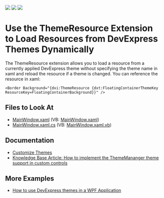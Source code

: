 <!-- default badges list -->
![](https://img.shields.io/endpoint?url=https://codecentral.devexpress.com/api/v1/VersionRange/128642544/21.1.5%2B)
[![](https://img.shields.io/badge/Open_in_DevExpress_Support_Center-FF7200?style=flat-square&logo=DevExpress&logoColor=white)](https://supportcenter.devexpress.com/ticket/details/T207471)
[![](https://img.shields.io/badge/📖_How_to_use_DevExpress_Examples-e9f6fc?style=flat-square)](https://docs.devexpress.com/GeneralInformation/403183)
<!-- default badges end -->
# Use the ThemeResource Extension to Load Resources from DevExpress Themes Dynamically

The ThemeResource extension allows you to load a resource from a currently applied DevExpress theme without specifying the theme name in xaml and reload the resource if a theme is changed. You can reference the resource in xaml:


```xaml
<Border Background="{dxi:ThemeResource {dxt:FloatingContainerThemeKey ResourceKey=FloatingContainerBackground}}" />
```

<!-- default file list -->
## Files to Look At

* [MainWindow.xaml](./CS/T207471/MainWindow.xaml) (VB: [MainWindow.xaml](./VB/T207471/MainWindow.xaml))
* [MainWindow.xaml.cs](./CS/T207471/MainWindow.xaml.cs) (VB: [MainWindow.xaml.vb](./VB/T207471/MainWindow.xaml.vb))
<!-- default file list end -->

## Documentation 
* [Customize Themes](https://docs.devexpress.com/WPF/400710/common-concepts/themes/customize-themes)
* [Knowledge Base Article: How to implement the ThemeMananger theme support in custom controls](https://supportcenter.devexpress.com/ticket/details/k18542/how-to-implement-the-thememananger-theme-support-in-custom-controls)

## More Examples
* [How to use DevExpress themes in a WPF Application](https://github.com/DevExpress-Examples/wpf-use-devexpress-theme-in-applications)
